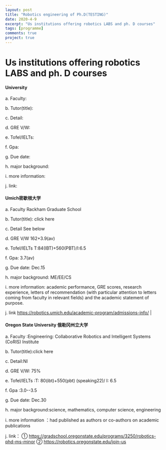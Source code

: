 ```yaml
---
layout: post
title: "Robotics engineering of Ph.D(TESTING)"
date: 2020-4-9
excerpt: "Us institutions offering robotics LABS and ph. D courses"
tags: [programme]
comments: true
project: true
---
```

# Us institutions offering robotics LABS and ph. D courses

####  University  
a. Faculty:  

b. Tutor(title):  

c. Detail: 

d. GRE V/W:  

e. Tofel/IELTs:  

f. Gpa: 

g. Due date: 

h. major background: 

i. more information: 

j. link: 


#### Umich密歇根大学
a. Faculty Rackham Graduate School 

b. Tutor(title): click here

c. Detail See below

d. GRE V/W 162+3.9(av)

e. Tofel/IELTs T:84(IBT)+560(PBT)/I:6.5

f. Gpa: 3.7(av) 

g. Due date: Dec.15

h. major background: ME/EE/CS 

i. more information: academic performance, GRE scores, research experience, letters of recommendation (with particular attention to letters coming from faculty in relevant fields) and the academic statement of purpose. 

j. link https://robotics.umich.edu/academic-program/admissions-info/ |



#### Oregon State University 俄勒冈州立大学
a. Faculty :Engineering: Collaborative Robotics and Intelligent Systems (CoRIS) Institute

b. Tutor(title):click here

c. Detail:NI

d. GRE V/W: 75%

e. Tofel/IELTs :T: 80(ibt)+550(pbt) (speaking22)/ I: 6.5

f. Gpa :3.0--3.5

g. Due date: Dec.30

h. major background:science, mathematics, computer science, engineering

i. more information ：had published as authors or co-authors on academic publications

j. link： ① https://gradschool.oregonstate.edu/programs/3250/robotics-phd-ms-minor     ② https://robotics.oregonstate.edu/join-us


